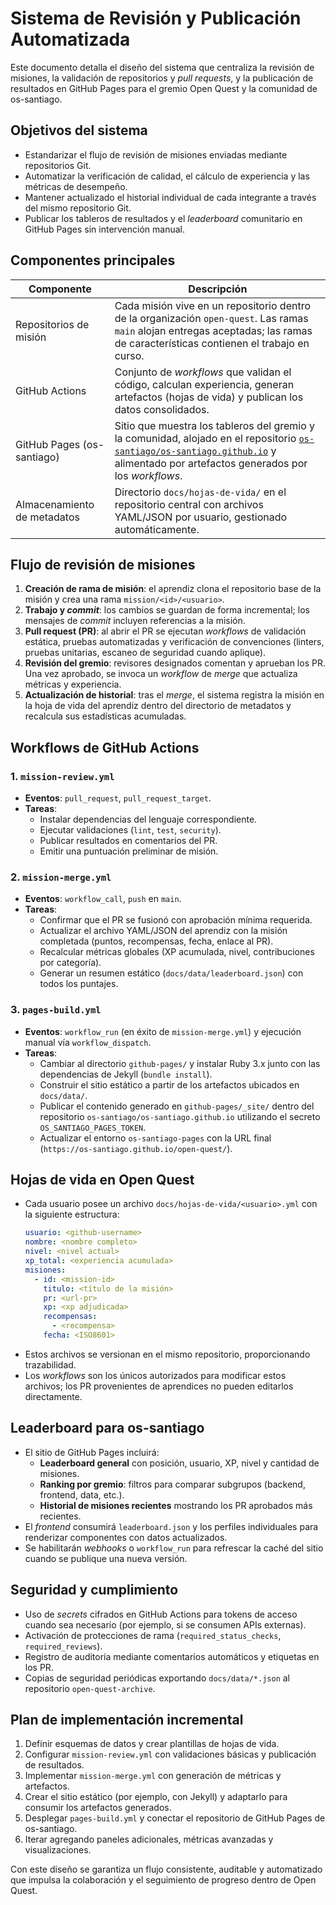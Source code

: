 # Sistema de Revisión y Publicación Automatizada

Este documento detalla el diseño del sistema que centraliza la revisión de misiones,
la validación de repositorios y _pull requests_, y la publicación de resultados en GitHub
Pages para el gremio Open Quest y la comunidad de os-santiago.

## Objetivos del sistema

- Estandarizar el flujo de revisión de misiones enviadas mediante repositorios Git.
- Automatizar la verificación de calidad, el cálculo de experiencia y las métricas
de desempeño.
- Mantener actualizado el historial individual de cada integrante a través del mismo
  repositorio Git.
- Publicar los tableros de resultados y el _leaderboard_ comunitario en GitHub Pages
  sin intervención manual.

## Componentes principales

| Componente | Descripción |
|------------|-------------|
| Repositorios de misión | Cada misión vive en un repositorio dentro de la organización `open-quest`. Las ramas `main` alojan entregas aceptadas; las ramas de características contienen el trabajo en curso. |
| GitHub Actions | Conjunto de _workflows_ que validan el código, calculan experiencia, generan artefactos (hojas de vida) y publican los datos consolidados. |
| GitHub Pages (os-santiago) | Sitio que muestra los tableros del gremio y la comunidad, alojado en el repositorio [`os-santiago/os-santiago.github.io`](https://github.com/os-santiago/os-santiago.github.io) y alimentado por artefactos generados por los _workflows_. |
| Almacenamiento de metadatos | Directorio `docs/hojas-de-vida/` en el repositorio central con archivos YAML/JSON por usuario, gestionado automáticamente. |

## Flujo de revisión de misiones

1. **Creación de rama de misión**: el aprendiz clona el repositorio base de la misión
y crea una rama `mission/<id>/<usuario>`.
2. **Trabajo y _commit_**: los cambios se guardan de forma incremental; los mensajes de
   _commit_ incluyen referencias a la misión.
3. **Pull request (PR)**: al abrir el PR se ejecutan _workflows_ de validación estática,
   pruebas automatizadas y verificación de convenciones (linters, pruebas unitarias,
   escaneo de seguridad cuando aplique).
4. **Revisión del gremio**: revisores designados comentan y aprueban los PR. Una vez
   aprobado, se invoca un _workflow_ de _merge_ que actualiza métricas y experiencia.
5. **Actualización de historial**: tras el _merge_, el sistema registra la misión en la
   hoja de vida del aprendiz dentro del directorio de metadatos y recalcula sus
   estadísticas acumuladas.

## Workflows de GitHub Actions

### 1. `mission-review.yml`
- **Eventos**: `pull_request`, `pull_request_target`.
- **Tareas**:
  - Instalar dependencias del lenguaje correspondiente.
  - Ejecutar validaciones (`lint`, `test`, `security`).
  - Publicar resultados en comentarios del PR.
  - Emitir una puntuación preliminar de misión.

### 2. `mission-merge.yml`
- **Eventos**: `workflow_call`, `push` en `main`.
- **Tareas**:
  - Confirmar que el PR se fusionó con aprobación mínima requerida.
  - Actualizar el archivo YAML/JSON del aprendiz con la misión completada (puntos,
    recompensas, fecha, enlace al PR).
  - Recalcular métricas globales (XP acumulada, nivel, contribuciones por categoría).
  - Generar un resumen estático (`docs/data/leaderboard.json`) con todos los puntajes.

### 3. `pages-build.yml`
- **Eventos**: `workflow_run` (en éxito de `mission-merge.yml`) y ejecución manual vía
  `workflow_dispatch`.
- **Tareas**:
  - Cambiar al directorio `github-pages/` y instalar Ruby 3.x junto con las dependencias de Jekyll (`bundle install`).
  - Construir el sitio estático a partir de los artefactos ubicados en `docs/data/`.
  - Publicar el contenido generado en `github-pages/_site/` dentro del repositorio `os-santiago/os-santiago.github.io`
    utilizando el secreto `OS_SANTIAGO_PAGES_TOKEN`.
  - Actualizar el entorno `os-santiago-pages` con la URL final (`https://os-santiago.github.io/open-quest/`).

## Hojas de vida en Open Quest

- Cada usuario posee un archivo `docs/hojas-de-vida/<usuario>.yml` con la siguiente
  estructura:
  ```yaml
  usuario: <github-username>
  nombre: <nombre completo>
  nivel: <nivel actual>
  xp_total: <experiencia acumulada>
  misiones:
    - id: <mission-id>
      titulo: <título de la misión>
      pr: <url-pr>
      xp: <xp adjudicada>
      recompensas:
        - <recompensa>
      fecha: <ISO8601>
  ```
- Estos archivos se versionan en el mismo repositorio, proporcionando trazabilidad.
- Los _workflows_ son los únicos autorizados para modificar estos archivos; los PR
  provenientes de aprendices no pueden editarlos directamente.

## Leaderboard para os-santiago

- El sitio de GitHub Pages incluirá:
  - **Leaderboard general** con posición, usuario, XP, nivel y cantidad de misiones.
  - **Ranking por gremio**: filtros para comparar subgrupos (backend, frontend, data, etc.).
  - **Historial de misiones recientes** mostrando los PR aprobados más recientes.
- El _frontend_ consumirá `leaderboard.json` y los perfiles individuales para renderizar
  componentes con datos actualizados.
- Se habilitarán _webhooks_ o `workflow_run` para refrescar la caché del sitio cuando
  se publique una nueva versión.

## Seguridad y cumplimiento

- Uso de _secrets_ cifrados en GitHub Actions para tokens de acceso cuando sea necesario
  (por ejemplo, si se consumen APIs externas).
- Activación de protecciones de rama (`required_status_checks`, `required_reviews`).
- Registro de auditoría mediante comentarios automáticos y etiquetas en los PR.
- Copias de seguridad periódicas exportando `docs/data/*.json` al repositorio `open-quest-archive`.

## Plan de implementación incremental

1. Definir esquemas de datos y crear plantillas de hojas de vida.
2. Configurar `mission-review.yml` con validaciones básicas y publicación de resultados.
3. Implementar `mission-merge.yml` con generación de métricas y artefactos.
4. Crear el sitio estático (por ejemplo, con Jekyll) y adaptarlo para consumir los
   artefactos generados.
5. Desplegar `pages-build.yml` y conectar el repositorio de GitHub Pages de os-santiago.
6. Iterar agregando paneles adicionales, métricas avanzadas y visualizaciones.

Con este diseño se garantiza un flujo consistente, auditable y automatizado que impulsa
la colaboración y el seguimiento de progreso dentro de Open Quest.
